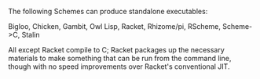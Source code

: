 The following Schemes can produce standalone executables:

Bigloo, Chicken, Gambit, Owl Lisp, Racket, Rhizome/pi, RScheme, Scheme->C, Stalin

All except Racket compile to C; Racket packages up the necessary materials to make something that can be run from the command line, though with no speed improvements over Racket's conventional JIT.

